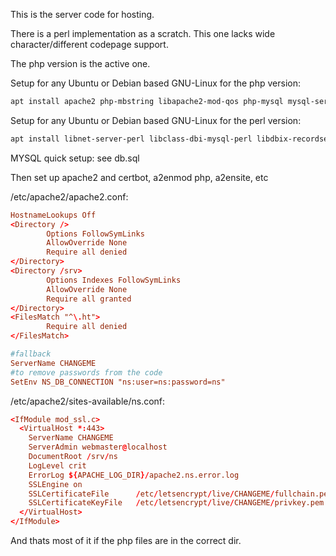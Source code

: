 This is the server code for hosting.

There is a perl implementation as a scratch. This one lacks wide character/different codepage support.

The php version is the active one.

Setup for any Ubuntu or Debian based GNU-Linux for the php version:
```sh
apt install apache2 php-mbstring libapache2-mod-qos php-mysql mysql-server certbot -y
```

Setup for any Ubuntu or Debian based GNU-Linux for the perl version:
```sh
apt install libnet-server-perl libclass-dbi-mysql-perl libdbix-recordset-perl libjson-xs-perl libdbd-mysql-perl -y
```

MYSQL quick setup:
see db.sql

Then set up apache2 and certbot, a2enmod php, a2ensite, etc

/etc/apache2/apache2.conf:
```conf
HostnameLookups Off
<Directory />
        Options FollowSymLinks
        AllowOverride None
        Require all denied
</Directory>
<Directory /srv>
        Options Indexes FollowSymLinks
        AllowOverride None
        Require all granted
</Directory>
<FilesMatch "^\.ht">
        Require all denied
</FilesMatch>

#fallback
ServerName CHANGEME
#to remove passwords from the code
SetEnv NS_DB_CONNECTION "ns:user=ns:password=ns"

```

/etc/apache2/sites-available/ns.conf:
```conf
<IfModule mod_ssl.c>
  <VirtualHost *:443>
    ServerName CHANGEME
    ServerAdmin webmaster@localhost
    DocumentRoot /srv/ns
    LogLevel crit
    ErrorLog ${APACHE_LOG_DIR}/apache2.ns.error.log
    SSLEngine on
    SSLCertificateFile      /etc/letsencrypt/live/CHANGEME/fullchain.pem
    SSLCertificateKeyFile   /etc/letsencrypt/live/CHANGEME/privkey.pem
  </VirtualHost>
</IfModule>
```

And thats most of it if the php files are in the correct dir.
